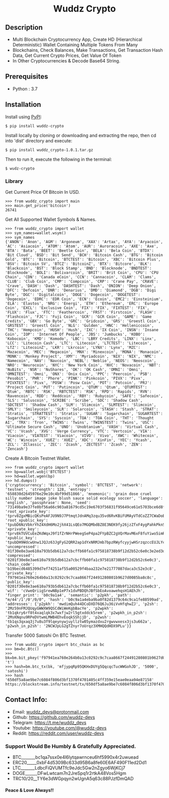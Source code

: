 <h1 align="center">Wuddz Crypto</h1>

## Description
 - Multi Blockchain Cryptocurrency App, Create HD (Hierarchical Deterministic) Wallet Containing Multiple Tokens From Many     
 - Blockchains, Check Balances, Make Transactions, Get Transaction Hash Data, Get Current Crypto Prices, Get Value Of Token
 - In Other Cryptocurrencies & Decode Base64 String.

## Prerequisites
 - Python : 3.7

## Installation
Install using [PyPI](https://pypi.org/project/wuddz-crypto):
```
$ pip install wuddz-crypto
```
Install locally by cloning or downloading and extracting the repo, then cd into 'dist' directory and execute:
```
$ pip install wuddz_crypto-1.0.1.tar.gz
```
Then to run it, execute the following in the terminal:
```
$ wudz-crypto
```

### Library
Get Current Price Of Bitcoin In USD.
```
>>> from wuddz_crypto import main
>>> main.get_price('bitcoin')
26741
```
Get All Supported Wallet Symbols & Names.
```
>>> from wuddz_crypto import wallet
>>> sym_names=wallet.wsym()
>>> sym_names
{'ANON': 'Anon', 'AGM': 'Argoneum', 'XAX': 'Artax', 'AYA': 'Aryacoin', 'AC': 'Asiacoin', 'ATOM': 'Atom', 'AUR': 'Auroracoin', 'AXE': 'Axe', 'BTA': 'Bata', 'BEET': 'Beetle Coin', 'BELA': 'Bela Coin', 'BTDX': 'Bit Cloud', 'BSD': 'Bit Send', 'BCH': 'Bitcoin Cash', 'BTG': 'Bitcoin Gold', 'BTC': 'Bitcoin', 'BTCTEST': 'Bitcoin', 'XBC': 'Bitcoin Plus', 'BSV': 'Bitcoin SV', 'BTCZ': 'BitcoinZ', 'BTX': 'Bitcore', 'BLK': 'Blackcoin', 'BST': 'Block Stamp', 'BND': 'Blocknode', 'BNDTEST': 'Blocknode', 'BOLI': 'Bolivarcoin', 'BRIT': 'Brit Coin', 'CPU': 'CPU Chain', 'CDN': 'Canada eCoin', 'CCN': 'Cannacoin', 'CLAM': 'Clams', 'CLUB': 'Club Coin', 'CMP': 'Compcoin', 'CRP': 'Crane Pay', 'CRAVE': 'Crave', 'DASH': 'Dash', 'DASHTEST': 'Dash', 'ONION': 'Deep Onion', 'DFC': 'Defcoin', 'DNR': 'Denarius', 'DMD': 'Diamond', 'DGB': 'Digi Byte', 'DGC': 'Digitalcoin', 'DOGE': 'Dogecoin', 'DOGETEST': 'Dogecoin', 'EDRC': 'EDR Coin', 'ECN': 'Ecoin', 'EMC2': 'Einsteinium', 'ELA': 'Elastos', 'NRG': 'Energi', 'ETH': 'Ethereum', 'ERC': 'Europe Coin', 'EXCL': 'Exclusive Coin', 'FIX': 'FIX', 'FIXTEST': 'FIX', 'FLUX': 'Flux', 'FTC': 'Feathercoin', 'FRST': 'Firstcoin', 'FLASH': 'Flashcoin', 'FJC': 'Fuji Coin', 'GCR': 'GCR Coin', 'GAME': 'Game Credits', 'GBX': 'Go Byte', 'GRC': 'Gridcoin', 'GRS': 'Groestl Coin', 'GRSTEST': 'Groestl Coin', 'NLG': 'Gulden', 'HNC': 'Helleniccoin', 'THC': 'Hempcoin', 'HUSH': 'Hush', 'IXC': 'IX Coin', 'INSN': 'Insane Coin', 'IOP': 'Internet Of People', 'JBS': 'Jumbucks', 'KOBO': 'Kobocoin', 'KMD': 'Komodo', 'LBC': 'LBRY Credits', 'LINX': 'Linx', 'LCC': 'Litecoin Cash', 'LTC': 'Litecoin', 'LTCTEST': 'Litecoin', 'LTZ': 'LitecoinZ', 'LKR': 'Lkrcoin', 'LYNX': 'Lynx', 'MZC': 'Mazacoin', 'MEC': 'Megacoin', 'MNX': 'Minexcoin', 'MONA': 'Monacoin', 'MONK': 'Monkey Project', 'XMY': 'Myriadcoin', 'NIX': 'NIX', 'NMC': 'Namecoin', 'NAV': 'Navcoin', 'NEBL': 'Neblio', 'NEOS': 'Neoscoin', 'NRO': 'Neurocoin', 'NYC': 'New York Coin', 'NVC': 'Novacoin', 'NBT': 'NuBits', 'NSR': 'NuShares', 'OK': 'OK Cash', 'OMNI': 'Omni', 'OMNITEST': 'Omni', 'ONX': 'Onix Coin', 'PPC': 'Peercoin', 'PSB': 'Pesobit', 'PHR': 'Phore', 'PINK': 'Pinkcoin', 'PIVX': 'Pivx', 'PIVXTEST': 'Pivx', 'POSW': 'Posw Coin', 'POT': 'Potcoin', 'PRJ': 'Project Coin', 'PUT': 'Putincoin', 'QTUM': 'Qtum', 'QTUMTEST': 'Qtum', 'RBTC': 'RSK', 'RBTCTEST': 'RSK', 'RPD': 'Rapids', 'RVN': 'Ravencoin', 'RDD': 'Reddcoin', 'RBY': 'Rubycoin', 'SAFE': 'Safecoin', 'SLS': 'Saluscoin', 'SCRIBE': 'Scribe', 'SDC': 'Shadow Cash', 'SDCTEST': 'Shadow Cash', 'SLM': 'Slimcoin', 'SLMTEST': 'Slimcoin', 'SMLY': 'Smileycoin', 'SLR': 'Solarcoin', 'STASH': 'Stash', 'STRAT': 'Stratis', 'STRATTEST': 'Stratis', 'SUGAR': 'Sugarchain', 'SUGARTEST': 'Sugarchain', 'SYS': 'Syscoin', 'TOA': 'TOA Coin', 'THT': 'Thought AI', 'TRX': 'Tron', 'TWINS': 'Twins', 'TWINSTEST': 'Twins', 'USC': 'Ultimate Secure Cash', 'UNO': 'Unobtanium', 'VASH': 'Virtual Cash', 'VC': 'Vcash', 'XVG': 'Verge Currency', 'VTC': 'Vertcoin', 'VIA': 'Viacoin', 'VIATEST': 'Viacoin', 'VIVO': 'Vivo', 'XWC': 'Whitecoin', 'WC': 'Wincoin', 'XUEZ': 'XUEZ', 'XDC': 'XinFin', 'YEC': 'Ycash', 'ZCL': 'ZClassic', 'ZEC': 'Zcash', 'ZECTEST': 'Zcash', 'ZEN': 'Zencash'}
```
Create A Bitcoin Testnet Wallet.
```
>>> from wuddz_crypto import wallet
>>> bp=wallet.wobj('BTCTEST')
>>> hd=wallet.wgen(bp)
>>> hd.dumps()
{'cryptocurrency': 'Bitcoin', 'symbol': 'BTCTEST', 'network': 'testnet', 'strength': 128, 'entropy': '658830d2645976e29e10c4bf99d51866', 'mnemonic': 'grain dose cruel silly number image joke blush sauce solid ecology soccer', 'language': 'english', 'passphrase': None, 'seed': '73149ba9e37fe0bf56a66c903a81679cd5c19e6703f56831f95649ce61e5703bce6d8fb20951977186464ed82e2a55423ec040b1ea61764c48e702e9049a44a5', 'root_xprivate_key': 'tprv8ZgxMBicQKsPeAFJU9N9J7PtmqtJdnAMq3zqu35vd6RvKBiFUMAyVTdCoZZ7CWaDoBWyUiADa45YH8hVNxpKobziUSHceKhazDhdARKd1oj', 'root_xpublic_key': 'tpubD6NzVbkrYhZ4XdH6Mo2jhX41LsQEo7MGQMbdBZ8E3NEK9fy26jzZfxF4ygPahkPknSfycugb5z6wHQZEXRu6qfh8evf3KugtgMBWqu5SUnj', 'xprivate_key': 'tprv8kTUVCuEeZKdWqxJ9f1fZrNHrPWeegSeP4pa2FYpBZC2gVQrMavM6xF8fuYiwo5imRe8jFjoMEMNd4ND2qZTC2EUCDbweZBN3JB2HJyYzix', 'xpublic_key': 'tpubDH9WdcwUnw1JQJz63JgFyG2QRR2ap1dYxNRMJmb7bpzRWyfcyyjwHSrzqzccEUJLYcA43CuVDDehMkAknqayWeKcsduoQ3b48KLaBhVKXiK', 'uncompressed': '01f30e8e3ae610a793b5db612a7cbcffb60fa1c975818738b9f12d2b52c6e0c3e2ed3d037dc80f7d22b85ded7bf1e0e067f84f8d67f6ab335c34852fdfe030ca', 'compressed': '0201f30e8e3ae610a793b5db612a7cbcffb60fa1c975818738b9f12d2b52c6e0c3', 'chain_code': 'b19becd6485399d7ef74251af55a00529f4baa232e7e21777087daca3c52e3c8', 'private_key': 'f97941ea760e264b0a13c0292c9c7caa8667f24491280801b9627d0085ba8c8c', 'public_key': '0201f30e8e3ae610a793b5db612a7cbcffb60fa1c975818738b9f12d2b52c6e0c3', 'wif': 'cVweQriigSrewNBp1eP7x1dvPBDQhJBfSbEoAvoawehqsH1AEhJh', 'finger_print': 'b0c9a1a4', 'semantic': 'p2pkh', 'path': "m/44'/1'/0'/0/0", 'hash': 'b0c9a1a4eba9ba0f82d1379c64c9ca1fe88599ad', 'addresses': {'p2pkh': 'mwdimQuh44DCoDXD76Q6Ju36iVvHfqhwZJ', 'p2sh': '2Mz59nFMJQUqyGWWXW9QSCdWiWeKgbBacYe', 'p2wpkh': 'tb1qkry6rf8t4xaqlqk3x7wxfjw2rl5gtxddck5rem', 'p2wpkh_in_p2sh': '2MsKNqnu9RPeDVtwmLMWB4EhvEoqkSShjjD', 'p2wsh': 'tb1qs3qxaq3j7u8u3f9lqeynywjuyllztw05ymazdxu2rgwvwxesx3js3u662a', 'p2wsh_in_p2sh': '2NCWJpLG2gTZnyr7oUrqz3XMHQQdHDX9PLu'}}
```
Transfer 5000 Satoshi On BTC Testnet.
```
>>> from wuddz_crypto import btc_chain as bc
>>> bm=bc.Btc()
>>> bk=bm.bit_pkey('f97941ea760e264b0a13c0292c9c7caa8667f24491280801b9627d0085ba8c8c', 't')
>>> hash=bm.btc_tx(bk, 'mfjypqRp95QKHxDUYg5QqcqcTucWWGohJD', '5000', 'satoshi')
>>> hash
'650df5a8ae9be7c6084f806d3bf1370f4701405c4ff359e15eae0eaa94e87158'
https://blockstream.info/testnet/tx/650df5a8ae9be7c6084f806d3bf1370f4701405c4ff359e15eae0eaa94e87158
```

## Contact Info:
 - Email:     wuddz_devs@protonmail.com                                                              
 - Github:    https://github.com/wuddz-devs                                                          
 - Telegram:  https://t.me/wuddz_devs
 - Youtube:   https://youtube.com/@wuddz-devs
 - Reddit:    https://reddit.com/user/wuddz-devs

### Support Would Be Humbly & Gratefully Appreciated.
 
 - BTC_______bc1qa7ssx0e4l6lytqawrnceu6hf5990x4r2uwuead
 - ERC20_____0xbF4d5309Bc633d95B6a8fe60E6AF490F11ed2Dd1
 - LTC_______LdbcFiQVUMTfc9eJdc5Gw2nZgyo6WjKCj7
 - DOGE______DFwLwtcam7n2JreSpq1r2rtkA48Vos5Hgm
 - TRC10/20__TY6e3dWGpqyn2wUgnA5q63c88PJzfDmQAD

#### Peace & Love Always!!
